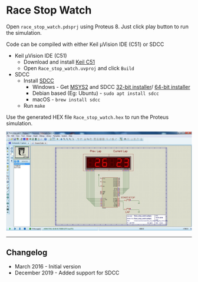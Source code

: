 # Race Stop Watch

Open `race_stop_watch.pdsprj` using Proteus 8. Just click play button to run the simulation.

Code can be compiled with either Keil µVision IDE (C51) or SDCC
- Keil µVision IDE (C51) 
    - Download and install [Keil C51](http://www.keil.com/c51/)
    - Open `Race_stop_watch.uvproj` and click `Build`
- SDCC 
    - Install [SDCC](http://sdcc.sourceforge.net/)
        - Windows - Get [MSYS2](https://www.msys2.org/) and SDCC 
          [32-bit installer](https://sourceforge.net/projects/sdcc/files/snapshot_builds/i586-mingw32msvc-setup/)/ 
          [64-bit installer](https://sourceforge.net/projects/sdcc/files/snapshot_builds/x86_64-w64-mingw32-setup/)
        - Debian based (Eg: Ubuntu) - `sudo apt install sdcc`
        - macOS - `brew install sdcc`
    - Run `make`

Use the generated HEX file `Race_stop_watch.hex` to run the Proteus simulation.

![Race Stop Watch](Screenshot_Proteus_simulation.JPG)

---

## Changelog

- March 2016 - Initial version
- December 2019 - Added support for SDCC
